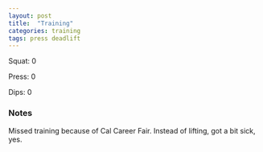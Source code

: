```yaml
---
layout: post
title:  "Training"
categories: training
tags: press deadlift
---
```


Squat:          0

Press:          0

Dips:           0

### Notes

Missed training because of Cal Career Fair. Instead of lifting, got a bit sick,
yes.
